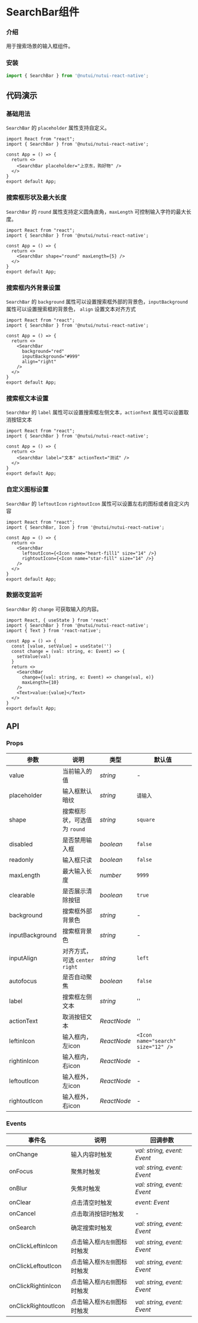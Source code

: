 #  SearchBar组件

### 介绍

用于搜索场景的输入框组件。

### 安装

```javascript
import { SearchBar } from '@nutui/nutui-react-native';

```

## 代码演示

### 基础用法

`SearchBar` 的 `placeholder` 属性支持自定义。

```SnackPlayer
import React from "react";
import { SearchBar } from '@nutui/nutui-react-native';

const App = () => {
  return <>
    <SearchBar placeholder="上京东，购好物" />
  </>
}
export default App;
```

### 搜索框形状及最大长度

`SearchBar` 的 `round` 属性支持定义圆角直角，`maxLength` 可控制输入字符的最大长度。

```SnackPlayer
import React from "react";
import { SearchBar } from '@nutui/nutui-react-native';

const App = () => {
  return <>
    <SearchBar shape="round" maxLength={5} />
  </>
}
export default App;
```


### 搜索框内外背景设置

`SearchBar` 的 `background` 属性可以设置搜索框外部的背景色，`inputBackground` 属性可以设置搜索框的背景色，
`align` 设置文本对齐方式

```SnackPlayer
import React from "react";
import { SearchBar } from '@nutui/nutui-react-native';

const App = () => {
  return <>
    <SearchBar
      background="red"
      inputBackground="#999"
      align="right"
    />
  </>
}
export default App;
```

### 搜索框文本设置

`SearchBar` 的 `label` 属性可以设置搜索框左侧文本，`actionText` 属性可以设置取消按钮文本

```SnackPlayer
import React from "react";
import { SearchBar } from '@nutui/nutui-react-native';

const App = () => {
  return <>
    <SearchBar label="文本" actionText="测试" />
  </>
}
export default App;

```


### 自定义图标设置

`SearchBar` 的 `leftoutIcon` `rightoutIcon` 属性可以设置左右的图标或者自定义内容

```SnackPlayer
import React from "react";
import { SearchBar, Icon } from '@nutui/nutui-react-native';

const App = () => {
  return <>
    <SearchBar
      leftoutIcon={<Icon name="heart-fill1" size="14" />}
      rightoutIcon={<Icon name="star-fill" size="14" />}
    />
  </>
}
export default App;

```



### 数据改变监听

`SearchBar` 的 `change` 可获取输入的内容。

```SnackPlayer
import React, { useState } from 'react'
import { SearchBar } from '@nutui/nutui-react-native';
import { Text } from 'react-native';

const App = () => {
  const [value, setValue] = useState('')
  const change = (val: string, e: Event) => {
    setValue(val)
  }
  return <>
    <SearchBar
      change={(val: string, e: Event) => change(val, e)}
      maxLength={10}
    />
    <Text>value:{value}</Text>
  </>
}
export default App;
```


## API

### Props

| 参数         | 说明                             | 类型   | 默认值           |
|--------------|----------------------------------|--------|------------------|
| value         | 当前输入的值               | _string_ | -                |
| placeholder        | 输入框默认暗纹  | _string_ | `请输入`   |
| shape | 搜索框形状，可选值为 `round` | _string_ | `square` |
| disabled | 是否禁用输入框 | _boolean_ | `false` |
| readonly | 输入框只读 | _boolean_ | `false` |
| maxLength         | 最大输入长度   | _number_ | `9999`   |
| clearable          | 是否展示清除按钮 | _boolean_ | `true`     |
| background          | 搜索框外部背景色 | _string_ | -     |
| inputBackground          | 搜索框背景色 | _string_ | -     |
| inputAlign | 对齐方式，可选 `center` `right` | _string_ | `left` |
| autofocus  | 是否自动聚焦 | _boolean_ | `false` |
| label | 搜索框左侧文本 | _string_ | '' |
| actionText | 取消按钮文本 | _ReactNode_ | '' |
| leftinIcon     | 输入框内，左icon  | _ReactNode_ | `<Icon name="search" size="12" />` |
| rightinIcon     | 输入框内，右icon | _ReactNode_ | - |
| leftoutIcon     | 输入框外，左icon | _ReactNode_ | - |
| rightoutIcon    | 输入框外，右icon | _ReactNode_ | - |

### Events

| 事件名 | 说明           | 回调参数     |
|--------|----------------|--------------|
| onChange  | 输入内容时触发 | _val: string, event: Event_ |
| onFocus  | 聚焦时触发 | _val: string, event: Event_ |
| onBlur  | 失焦时触发 | _val: string, event: Event_ |
| onClear  | 点击清空时触发 | _event: Event_ |
| onCancel  | 点击取消按钮时触发 | - |
| onSearch  | 确定搜索时触发 | _val: string, event: Event_ |
| onClickLeftinIcon |	点击输入框`内左侧`图标时触发 |	_val: string, event: Event_ |
| onClickLeftoutIcon |	点击输入框`外左侧`图标时触发 |	_val: string, event: Event_ |
| onClickRightinIcon |	点击输入框`内右侧`图标时触发 |	_val: string, event: Event_ |
| onClickRightoutIcon |	点击输入框`外右侧`图标时触发 |	_val: string, event: Event_ |
